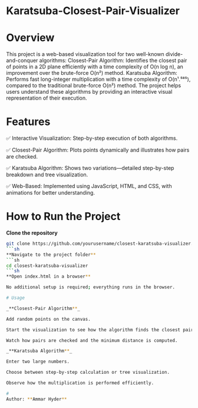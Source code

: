 # Karatsuba-Closest-Pair-Visualizer
# Overview

This project is a web-based visualization tool for two well-known divide-and-conquer algorithms:
Closest-Pair Algorithm: Identifies the closest pair of points in a 2D plane efficiently with a time complexity of O(n log n), an improvement over the brute-force O(n²) method.
Karatsuba Algorithm: Performs fast long-integer multiplication with a time complexity of O(n¹.⁵⁸⁵), compared to the traditional brute-force O(n²) method.
The project helps users understand these algorithms by providing an interactive visual representation of their execution.

# Features
✅ Interactive Visualization: Step-by-step execution of both algorithms.

✅ Closest-Pair Algorithm: Plots points dynamically and illustrates how pairs are checked.

✅ Karatsuba Algorithm: Shows two variations—detailed step-by-step breakdown and tree visualization.

✅ Web-Based: Implemented using JavaScript, HTML, and CSS, with animations for better understanding.

# How to Run the Project
**Clone the repository**
```sh
git clone https://github.com/yourusername/closest-karatsuba-visualizer.git
```sh
**Navigate to the project folder**
```sh
cd closest-karatsuba-visualizer
```sh
**Open index.html in a browser**

No additional setup is required; everything runs in the browser.

# Usage

_**Closest-Pair Algorithm**_

Add random points on the canvas.

Start the visualization to see how the algorithm finds the closest pair.

Watch how pairs are checked and the minimum distance is computed.

_**Karatsuba Algorithm**_

Enter two large numbers.

Choose between step-by-step calculation or tree visualization.

Observe how the multiplication is performed efficiently.

#  
Author: **Ammar Hyder**
